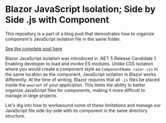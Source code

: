 # Blazor JavaScript Isolation; Side by Side .js with Component

This repository is a part of a blog post that demostrates how to organize component's JavaScript isolation file in the same folder.

[See the complete post here](https://www.emekaemego.com/posts/blazor-component-js/)

Blazor JavaScript isolation was introduced in .NET 5 Release Candidate 1. Enabling developer to load and invoke ES modules. Unlike CSS isolation where you would create a component style as `ComponentName.razor.css` in the same location as the component, JavaScript isolation in Blazor works differently. At the time of writing, Blazor requires that all `.js` files be placed inside the `wwwroot` of your application. This limits the ability to better organize JavaScript files for components, making it more difficult to manage in large projects.

Let's dig into how to workaround some of these limitations and manage our JavaScript file side-by-side with its component in the same directory structure.

